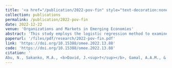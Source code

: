 ```yaml
---
title: '<a href="/publication/2022-pov-fin" style="text-decoration:none;">Impact of financial inclusion on poverty reduction in Niger state, Nigeria</a>'
collection: publications
permalink: /publication/2022-pov-fin
date: 2022-12-22
venue: 'Organizations and Markets in Emerging Economies'
abstract: 'This study employs the logistic regression method to examine the effect of financial inclusion on the level of poverty in Niger State of Nigeria based on cross-sectional data randomly collected from 624 respondents across 224 towns and villages in 12 local government areas (LGAs) of the state. The estimation results illustrate that financial inclusion (proxied by bank account ownership, including access to bank, credit, and mobile phone) is significantly and negatively related to the level of poverty. This empirical outcome is further validated by the results of the Probit regression technique which show a significant negative relationship between financial inclusion and poverty in the state. Based on these empirical findings, the study recommends policies which include broadening bank coverage, softening credit requirements, and enhancement of people’s access to mobile phone and internet services in rural areas of Niger state.'
paperurl: '/files/pdf/research/2022-pov-fin.pdf'
link: 'https://doi.org/10.15388/omee.2022.13.88'
code: 'https://doi.org/10.15388/omee.2022.13.88'
citation: '
Abu, N., Sakanko, M.A., <b>David, J.<sup>†</sup></b>, Gamal, A.A.M., & Obi, B. (2022). &quot;Impact of financial inclusion on poverty reduction in Niger state, Nigeria.&quot; <i>Organizations and Markets in Emerging Economies</i>, <i>13</i>(2), 89-105. doi: 10.15388/omee.2022.13.88'
---
```

